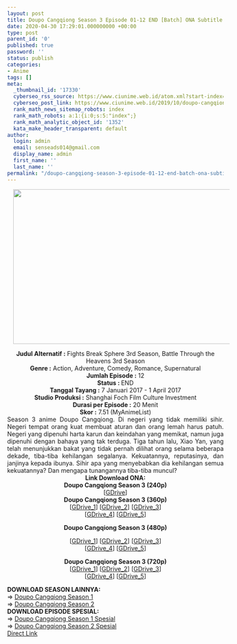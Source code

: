 ```yaml
---
layout: post
title: Doupo Cangqiong Season 3 Episode 01-12 END [Batch] ONA Subtitle Indonesia
date: 2020-04-30 17:29:01.000000000 +00:00
type: post
parent_id: '0'
published: true
password: ''
status: publish
categories:
- Anime
tags: []
meta:
  _thumbnail_id: '17330'
  cyberseo_rss_source: https://www.ciunime.web.id/atom.xml?start-index=2701&max-results=150
  cyberseo_post_link: https://www.ciunime.web.id/2019/10/doupo-cangqiong-season-3-episode-01-12.html
  rank_math_news_sitemap_robots: index
  rank_math_robots: a:1:{i:0;s:5:"index";}
  rank_math_analytic_object_id: '1352'
  kata_make_header_transparent: default
author:
  login: admin
  email: senseads014@gmail.com
  display_name: admin
  first_name: ''
  last_name: ''
permalink: "/doupo-cangqiong-season-3-episode-01-12-end-batch-ona-subtitle-indonesia/"
---
```

<div class="separator" style="clear: both; text-align: center;"><a href="https://1.bp.blogspot.com/-_0cK8aCrCTo/XZIurN01nQI/AAAAAAAAdX0/lRfsubtKQ9MYPE8owbfP6uLugwEiSY2lwCLcBGAsYHQ/s1600/Doupo%2BCangqiong%2BSeason%2B3.jpg" imageanchor="1" style="margin-left: 1em; margin-right: 1em;"><img border="0" data-original-height="720" data-original-width="1280" height="360" src="{{ site.baseurl }}/assets/2020/04/Doupo%2BCangqiong%2BSeason%2B3.jpg" width="640" /></a></div>
<p>
<div style="text-align: center;"><b>Judul</b><b><b>&nbsp;Alternatif</b>&nbsp;:</b>&nbsp;Fights Break Sphere 3rd Season, Battle Through the Heavens 3rd Season</div>
<div style="text-align: center;"><b>Genre :</b>&nbsp;Action, Adventure, Comedy, Romance, Supernatural</div>
<div style="text-align: center;"><b>Jumlah Episode :</b>&nbsp;12<br /><b>Status :&nbsp;</b>END<br /><b>Tanggal Tayang :</b>&nbsp;7 Januari 2017 - 1 April 2017<br /><b>Studio Produksi :</b>&nbsp;Shanghai Foch Film Culture Investment<br /><b>Durasi per Episode :</b>&nbsp;20 Menit</div>
<div style="text-align: center;"><b>Skor :</b>&nbsp;7.51 (MyAnimeList)</div>
<div style="text-align: center;"></div>
<div style="text-align: justify;">Season 3 anime&nbsp;Doupo Cangqiong. Di negeri yang tidak memiliki sihir. Negeri tempat orang kuat membuat aturan dan orang lemah harus patuh. Negeri yang dipenuhi harta karun dan keindahan yang memikat, namun juga dipenuhi dengan bahaya yang tak terduga. Tiga tahun lalu, Xiao Yan, yang telah menunjukkan bakat yang tidak pernah dilihat orang selama beberapa dekade, tiba-tiba kehilangan segalanya. Kekuatannya, reputasinya, dan janjinya kepada ibunya. Sihir apa yang menyebabkan dia kehilangan semua kekuatannya? Dan mengapa tunangannya tiba-tiba muncul?</div>
<div style="text-align: justify;"></div>
<div style="text-align: justify;"></div>
<div style="text-align: center;"><b>Link Download ONA:</b></div>
<div style="text-align: center;">
<div style="text-align: center;"><b>Doupo Cangqiong Season 3 (240p)</b></div>
<div style="text-align: center;">[<a href="https://drive.google.com/uc?export=download&amp;id=11Vrs33jXyg6CNd7IJKxew6S7-iOXzfnc" target="_blank" rel="noopener">GDrive</a>]</div>
<div style="text-align: center;"></div>
<div style="text-align: center;"><b>Doupo Cangqiong Season 3 (360p)</b></div>
<div style="text-align: center;">[<a href="https://drive.google.com/uc?id=1TImLRskDClD9KsM582qMg4zA0ywDrIt8" target="_blank" rel="noopener">GDrive_1</a>]&nbsp;[<a href="https://drive.google.com/uc?export=download&amp;id=1EXXwQdNLAl7cWCaWTaNcNcQ6DcNWJqll" target="_blank" rel="noopener">GDrive_2</a>]&nbsp;[<a href="https://drive.google.com/uc?export=download&amp;id=1Ca-dShXd_RQKikpA_Hb5V2DW4Ff-INM4" target="_blank" rel="noopener">GDrive_3</a>]</div>
<div style="text-align: center;">[<a href="https://drive.google.com/uc?id=1_QBQzuJWh8fpMFRVT1Hm-ESY9_0jOqbK" target="_blank" rel="noopener">GDrive_4</a>] [<a href="https://drive.google.com/uc?id=10lIrmziT4zqDeWMwkGwJ3vGaaJH521uE" target="_blank" rel="noopener">GDrive_5</a>]</p>
</div>
<p><b>Doupo Cangqiong Season 3 (480p)</b></div>
<div style="text-align: center;">[<a href="https://drive.google.com/uc?id=1uAoW-eKDqiNWDRI0YCbOwZppTBN-exSR" target="_blank" rel="noopener">GDrive_1</a>]&nbsp;[<a href="https://drive.google.com/uc?export=download&amp;id=1Ra-o9H1yL4vjOZmkjpb0O5QTSvG74vN8" target="_blank" rel="noopener">GDrive_2</a>]&nbsp;[<a href="https://drive.google.com/uc?export=download&amp;id=1nrZUoIAViz2hk4EV0vQT14CEdh2mgoT_" target="_blank" rel="noopener">GDrive_3</a>]</div>
<div style="text-align: center;">[<a href="https://drive.google.com/uc?id=1-8IA8rYDAZwishwML-wHv20ufn2Mvo6I" target="_blank" rel="noopener">GDrive_4</a>] [<a href="https://drive.google.com/uc?id=1Ze4uZDq4g7ZIDpuuM7UJKvaYz4oeH93n" target="_blank" rel="noopener">GDrive_5</a>]</p>
<p><b>Doupo Cangqiong Season 3 (720p)</b><br />[<a href="https://drive.google.com/uc?id=1byC_YLE_GXXKCvyv4lSoBlJChMVVOUaH" target="_blank" rel="noopener">GDrive_1</a>]&nbsp;[<a href="https://drive.google.com/uc?export=download&amp;id=1cHzzabCb0clvqYHuPV3EZHsDB1BSvnjs" target="_blank" rel="noopener">GDrive_2</a>]&nbsp;[<a href="https://drive.google.com/uc?export=download&amp;id=1T7D1ode_dlNFSlFUlyYB5i36YS54CJNh" target="_blank" rel="noopener">GDrive_3</a>]<br />[<a href="https://drive.google.com/uc?id=1Kj1cDhpffYuvXkWYfAzQx338DtLk656W" target="_blank" rel="noopener">GDrive_4</a>] [<a href="https://drive.google.com/uc?id=1eoeTAKF8noJ5deoeYYl82wQFHRZbDO7F" target="_blank" rel="noopener">GDrive_5</a>]
<div style="text-align: left;">
<div style="text-align: left;"></div>
<div style="text-align: left;"><b>DOWNLOAD SEASON LAINNYA:</b></div>
<div style="text-align: left;">=&gt;&nbsp;<a href="https://www.ciunime.web.id/2019/04/doupo-cangqiong-season-1-episode-01-12.html" target="_blank" rel="noopener">Doupo Cangqiong Season 1</a></div>
<div style="text-align: left;">=&gt;&nbsp;<a href="https://www.ciunime.web.id/2019/04/doupo-cangqiong-season-2-episode-01-12.html" target="_blank" rel="noopener">Doupo Cangqiong Season 2</a></div>
<div style="text-align: left;"></div>
<div style="text-align: left;"><b>DOWNLOAD EPISODE SPESIAL:</b></div>
<div style="text-align: left;"></div>
<div style="text-align: left;">=&gt;&nbsp;<a href="https://www.ciunime.web.id/2019/04/doupo-cangqiong-spesial-episode-01-02.html" target="_blank" rel="noopener">Doupo Cangqiong Season 1 Spesial</a></div>
<div style="text-align: left;">=&gt;&nbsp;<a href="https://www.ciunime.web.id/2019/10/doupo-cangqiong-season-2-spesial.html" target="_blank" rel="noopener">Doupo Cangqiong Season 2 Spesial</a></div>
<div style="text-align: left;"></div>
</div>
</div>
<link rel="stylesheet" href="https://cdnjs.cloudflare.com/ajax/libs/font-awesome/4.7.0/css/font-awesome.min.css" />
<div class="divbtn"> <a href="https://handymansurrender.com/fihup8buzv?key=94550f7ce39444073321dde3b8782f97" class="btn"><i class="fa fa-download"></i> Direct Link</a> </div>
